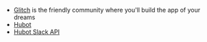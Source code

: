- [Glitch](https://glitch.com/) is the friendly community where you'll build the app of your dreams
- [Hubot](https://github.com/hubotio/hubot)
- [Hubot Slack API](https://github.com/slackapi/hubot-slack)
